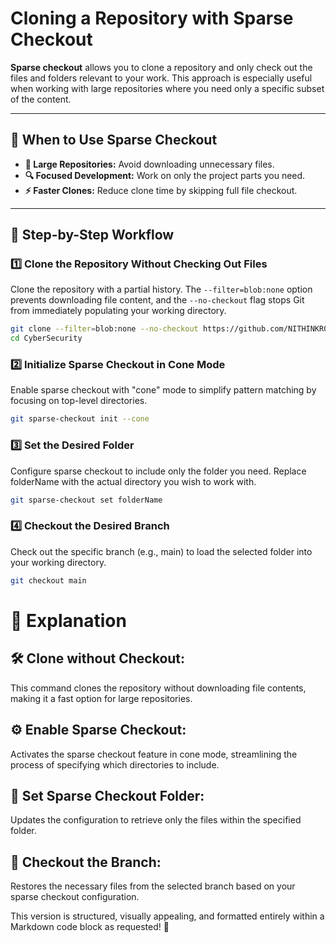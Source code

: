 # Cloning a Repository with Sparse Checkout

 **Sparse checkout** allows you to clone a repository and only check out the files and folders relevant to your work. This approach is especially useful when working with large repositories where you need only a specific subset of the content.

---

## 🚀 When to Use Sparse Checkout

- **📂 Large Repositories:** Avoid downloading unnecessary files.
- **🔍 Focused Development:** Work on only the project parts you need.
- **⚡ Faster Clones:** Reduce clone time by skipping full file checkout.

---

## 📌 Step-by-Step Workflow

### 1️⃣ Clone the Repository Without Checking Out Files

Clone the repository with a partial history. The `--filter=blob:none` option prevents downloading file content, and the `--no-checkout` flag stops Git from immediately populating your working directory.

```bash
git clone --filter=blob:none --no-checkout https://github.com/NITHINKR06/CyberSecurity.git
cd CyberSecurity

```

### 2️⃣ Initialize Sparse Checkout in Cone Mode
Enable sparse checkout with "cone" mode to simplify pattern matching by focusing on top-level directories.

```bash
git sparse-checkout init --cone
```

### 3️⃣ Set the Desired Folder
Configure sparse checkout to include only the folder you need. Replace folderName with the actual directory you wish to work with.

```bash
git sparse-checkout set folderName
```

### 4️⃣ Checkout the Desired Branch
Check out the specific branch (e.g., main) to load the selected folder into your working directory.

```bash
git checkout main
```

# 📖 Explanation
## 🛠️ Clone without Checkout:
This command clones the repository without downloading file contents, making it a fast option for large repositories.

## ⚙️ Enable Sparse Checkout:
Activates the sparse checkout feature in cone mode, streamlining the process of specifying which directories to include.

## 📂 Set Sparse Checkout Folder:
Updates the configuration to retrieve only the files within the specified folder.

## 🔄 Checkout the Branch:
Restores the necessary files from the selected branch based on your sparse checkout configuration.

This version is structured, visually appealing, and formatted entirely within a Markdown code block as requested! 🚀
